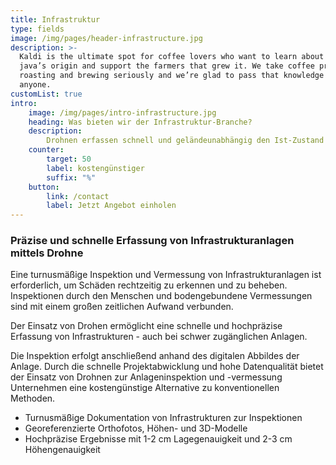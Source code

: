 ```yaml
---
title: Infrastruktur
type: fields
image: /img/pages/header-infrastructure.jpg
description: >-
  Kaldi is the ultimate spot for coffee lovers who want to learn about their
  java’s origin and support the farmers that grew it. We take coffee production,
  roasting and brewing seriously and we’re glad to pass that knowledge to
  anyone.
customList: true
intro:
    image: /img/pages/intro-infrastructure.jpg
    heading: Was bieten wir der Infrastruktur-Branche?
    description:
        Drohnen erfassen schnell und geländeunabhängig den Ist-Zustand von Infrastrukturanlagen. Für Inspektionen und zur Vermessung sind Drohnen-Lösungen somit die kostengünstige Alternative zur Bodenvermessung und Anlagensichtung durch den Menschen.
    counter:
        target: 50
        label: kostengünstiger
        suffix: "%"
    button:
        link: /contact
        label: Jetzt Angebot einholen
---
```


### Präzise und schnelle Erfassung von Infrastrukturanlagen mittels Drohne

Eine turnusmäßige Inspektion und Vermessung von Infrastrukturanlagen ist erforderlich, um Schäden rechtzeitig zu erkennen und zu beheben. Inspektionen durch den Menschen und bodengebundene Vermessungen sind mit einem großen zeitlichen Aufwand verbunden.

Der Einsatz von Drohen ermöglicht eine schnelle und hochpräzise Erfassung von Infrastrukturen - auch bei schwer zugänglichen Anlagen.

Die Inspektion erfolgt anschließend anhand des digitalen Abbildes der Anlage. Durch die schnelle Projektabwicklung und hohe Datenqualität bietet der Einsatz von Drohnen zur Anlageninspektion und -vermessung Unternehmen eine kostengünstige Alternative zu konventionellen Methoden.

* Turnusmäßige Dokumentation von Infrastrukturen zur Inspektionen
* Georeferenzierte Orthofotos, Höhen- und 3D-Modelle
* Hochpräzise Ergebnisse mit 1-2 cm Lagegenauigkeit und 2-3 cm Höhengenauigkeit